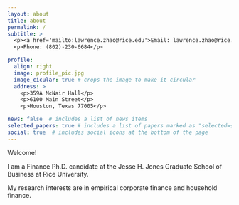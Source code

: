 ```yaml
---
layout: about
title: about
permalink: /
subtitle: >
  <p><a href='mailto:lawrence.zhao@rice.edu'>Email: lawrence.zhao@rice.edu </a></p>
  <p>Phone: (802)-230-6684</p>

profile:
  align: right
  image: profile_pic.jpg
  image_cicular: true # crops the image to make it circular
  address: >
    <p>359A McNair Hall</p>
    <p>6100 Main Street</p>
    <p>Houston, Texas 77005</p>

news: false  # includes a list of news items
selected_papers: true # includes a list of papers marked as "selected={true}"
social: true  # includes social icons at the bottom of the page
---
```


Welcome!

I am a Finance Ph.D. candidate at the Jesse H. Jones Graduate School of Business at Rice University.

My research interests are in empirical corporate finance and household finance. 

